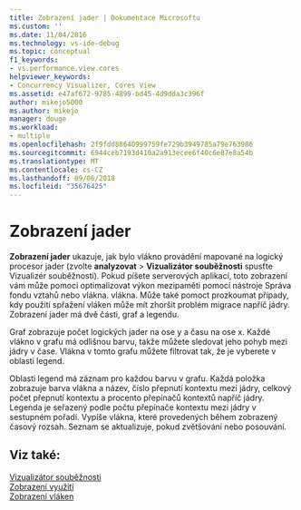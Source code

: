 ```yaml
---
title: Zobrazení jader | Dokumentace Microsoftu
ms.custom: ''
ms.date: 11/04/2016
ms.technology: vs-ide-debug
ms.topic: conceptual
f1_keywords:
- vs.performance.view.cores
helpviewer_keywords:
- Concurrency Visualizer, Cores View
ms.assetid: e47af672-9785-4899-bd45-4d9dda3c396f
author: mikejo5000
ms.author: mikejo
manager: douge
ms.workload:
- multiple
ms.openlocfilehash: 2f9fdd88640999759fe729b3949785a79e763986
ms.sourcegitcommit: 6944ceb7193d410a2a913ecee6f40c6e87e8a54b
ms.translationtype: MT
ms.contentlocale: cs-CZ
ms.lasthandoff: 09/06/2018
ms.locfileid: "35676425"
---
```

# <a name="cores-view"></a>Zobrazení jader
**Zobrazení jader** ukazuje, jak bylo vlákno provádění mapované na logický procesor jader (zvolte **analyzovat** > **Vizualizátor souběžnosti** spusťte Vizualizér souběžnosti). Pokud píšete serverových aplikací, toto zobrazení vám může pomoci optimalizovat výkon mezipaměti pomocí nástroje Správa fondu vztahů nebo vlákna. vlákna. Může také pomoct prozkoumat případy, kdy použití spřažení vláken může mít zhoršit problém migrace napříč jádry. Zobrazení jader má dvě části, graf a legendu.  
  
 Graf zobrazuje počet logických jader na ose y a času na ose x. Každé vlákno v grafu má odlišnou barvu, takže můžete sledovat jeho pohyb mezi jádry v čase. Vlákna v tomto grafu můžete filtrovat tak, že je vyberete v oblasti legend.  
  
 Oblasti legend má záznam pro každou barvu v grafu. Každá položka zobrazuje barva vlákna a název, číslo přepnutí kontextu mezi jádry, celkový počet přepnutí kontextu a procento přepínačů kontextů napříč jádry. Legenda je seřazený podle počtu přepínače kontextu mezi jádry v sestupném pořadí. Vypíše vlákna, které provedených během zobrazený časový rozsah.  Seznam se aktualizuje, pokud zvětšování nebo posouvání.  
  
## <a name="see-also"></a>Viz také:  
 [Vizualizátor souběžnosti](../profiling/concurrency-visualizer.md)   
 [Zobrazení využití](../profiling/utilization-view.md)   
 [Zobrazení vláken](../profiling/threads-view-parallel-performance.md)